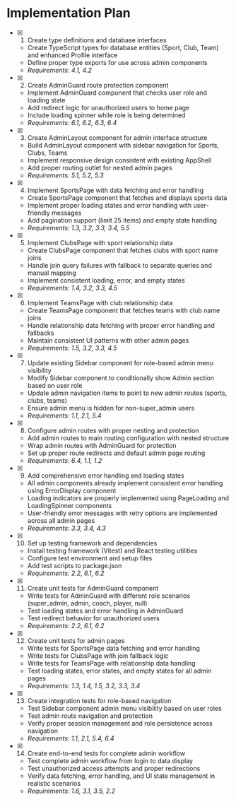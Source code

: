 # Implementation Plan

- [x] 1. Create type definitions and database interfaces
  - Create TypeScript types for database entities (Sport, Club, Team) and enhanced Profile interface
  - Define proper type exports for use across admin components
  - _Requirements: 4.1, 4.2_

- [x] 2. Create AdminGuard route protection component
  - Implement AdminGuard component that checks user role and loading state
  - Add redirect logic for unauthorized users to home page
  - Include loading spinner while role is being determined
  - _Requirements: 6.1, 6.2, 6.3, 6.4_

- [x] 3. Create AdminLayout component for admin interface structure
  - Build AdminLayout component with sidebar navigation for Sports, Clubs, Teams
  - Implement responsive design consistent with existing AppShell
  - Add proper routing outlet for nested admin pages
  - _Requirements: 5.1, 5.2, 5.3_

- [x] 4. Implement SportsPage with data fetching and error handling
  - Create SportsPage component that fetches and displays sports data
  - Implement proper loading states and error handling with user-friendly messages
  - Add pagination support (limit 25 items) and empty state handling
  - _Requirements: 1.3, 3.2, 3.3, 3.4, 5.5_

- [x] 5. Implement ClubsPage with sport relationship data
  - Create ClubsPage component that fetches clubs with sport name joins
  - Handle join query failures with fallback to separate queries and manual mapping
  - Implement consistent loading, error, and empty states
  - _Requirements: 1.4, 3.2, 3.3, 4.5_

- [x] 6. Implement TeamsPage with club relationship data
  - Create TeamsPage component that fetches teams with club name joins
  - Handle relationship data fetching with proper error handling and fallbacks
  - Maintain consistent UI patterns with other admin pages
  - _Requirements: 1.5, 3.2, 3.3, 4.5_

- [x] 7. Update existing Sidebar component for role-based admin menu visibility
  - Modify Sidebar component to conditionally show Admin section based on user role
  - Update admin navigation items to point to new admin routes (sports, clubs, teams)
  - Ensure admin menu is hidden for non-super_admin users
  - _Requirements: 1.1, 2.1, 5.4_

- [x] 8. Configure admin routes with proper nesting and protection
  - Add admin routes to main routing configuration with nested structure
  - Wrap admin routes with AdminGuard for protection
  - Set up proper route redirects and default admin page routing
  - _Requirements: 6.4, 1.1, 1.2_

- [x] 9. Add comprehensive error handling and loading states
  - All admin components already implement consistent error handling using ErrorDisplay component
  - Loading indicators are properly implemented using PageLoading and LoadingSpinner components
  - User-friendly error messages with retry options are implemented across all admin pages
  - _Requirements: 3.3, 3.4, 4.3_

- [x] 10. Set up testing framework and dependencies
  - Install testing framework (Vitest) and React testing utilities
  - Configure test environment and setup files
  - Add test scripts to package.json
  - _Requirements: 2.2, 6.1, 6.2_

- [x] 11. Create unit tests for AdminGuard component
  - Write tests for AdminGuard with different role scenarios (super_admin, admin, coach, player, null)
  - Test loading states and error handling in AdminGuard
  - Test redirect behavior for unauthorized users
  - _Requirements: 2.2, 6.1, 6.2_

- [x] 12. Create unit tests for admin pages
  - Write tests for SportsPage data fetching and error handling
  - Write tests for ClubsPage with join fallback logic
  - Write tests for TeamsPage with relationship data handling
  - Test loading states, error states, and empty states for all admin pages
  - _Requirements: 1.3, 1.4, 1.5, 3.2, 3.3, 3.4_

- [x] 13. Create integration tests for role-based navigation
  - Test Sidebar component admin menu visibility based on user roles
  - Test admin route navigation and protection
  - Verify proper session management and role persistence across navigation
  - _Requirements: 1.1, 2.1, 5.4, 6.4_

- [x] 14. Create end-to-end tests for complete admin workflow
  - Test complete admin workflow from login to data display
  - Test unauthorized access attempts and proper redirections
  - Verify data fetching, error handling, and UI state management in realistic scenarios
  - _Requirements: 1.6, 3.1, 3.5, 2.2_
